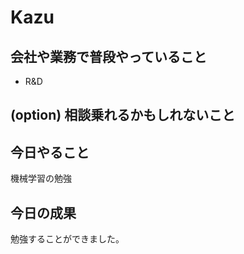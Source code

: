 # Kazu

## 会社や業務で普段やっていること

- R&D

## (option) 相談乗れるかもしれないこと

## 今日やること

機械学習の勉強

## 今日の成果
勉強することができました。
